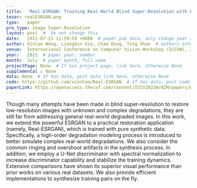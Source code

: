 ```yaml
---
title:  'Real-ESRGAN: Training Real-World Blind Super-Resolution with Pure Synthetic Data'  #  Paper title, covered by ''
teser: realESRGAN.png
type:   paper
pro_type: Image Super-Resolution
layout: post  #  Do not change this
date:   2021-07-21 11:59:59 +0800  # paper pub data, only change year and month according to this format
author: Xintao Wang, Liangbin Xie, Chao Dong, Ying Shan  # authors information
venue:  International Conference on Computer Vision Workshop (ICCVW), 2021 #Where it be, ICCV and CVPR remove IEEE Conference on,
year:   2021  # paper year, number
month:  July  # paper month, full name
projectPage: None  # If has project page, link here, otherwise None
supplemental : None
data: None  # If has data, post data link here, otherwise None
code: https://github.com/xinntao/Real-ESRGAN  # If has data, post code link here, otherwise None
paperLink: https://openaccess.thecvf.com/content/ICCV2021W/AIM/papers/Wang_Real-ESRGAN_Training_Real-World_Blind_Super-Resolution_With_Pure_Synthetic_Data_ICCVW_2021_paper.pdf # post paper pdf link here
---
```


Though many attempts have been made in blind super-resolution to restore low-resolution images with unknown and complex degradations, they are still far from addressing general real-world degraded images. In this work, we extend the powerful ESRGAN to a practical restoration application (namely, Real-ESRGAN), which is trained with pure synthetic data. Specifically, a high-order degradation modeling process is introduced to better simulate complex real-world degradations. We also consider the common ringing and overshoot artifacts in the synthesis process. In addition, we employ a U-Net discriminator with spectral normalization to increase discriminator capability and stabilize the training dynamics. Extensive comparisons have shown its superior visual performance than prior works on various real datasets. We also provide efficient implementations to synthesize training pairs on the fly.

